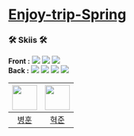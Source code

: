 # [Enjoy-trip-Spring](https://github.com/Enjoy-trip-Spring/Enjoy-trip-Spring)

### 🛠 Skiis 🛠
**Front :** <img src="https://img.shields.io/badge/HTML-E34F26?style=flat&logo=HTML&logoColor=white"/> <img src="https://img.shields.io/badge/CSS-1572B6?style=flat&logo=CSS&logoColor=white"/> <img src="https://img.shields.io/badge/JavaScript-F7DF1E?style=flat&logo=JavaScript&logoColor=white"/>   
**Back :** <img src="https://img.shields.io/badge/Java-F7A900?style=flat&logo=Java&logoColor=orange"/> <img src="https://img.shields.io/badge/Servlet-F7A900?style=flat&logo=Servlet&logoColor=orange"/> <img src="https://img.shields.io/badge/JSP-F7A900?style=flat&logo=JSP&logoColor=orange"/> <img src="https://img.shields.io/badge/MySQL-0077FF?style=flat&logo=MySQL&logoColor=orange"/>

| <a href="https://github.com/thdqudgns"><img src="https://avatars.githubusercontent.com/u/92148521?v=4" width="50px"></a> | <a href="https://github.com/pockypepe"><img src="https://avatars.githubusercontent.com/u/94898193?v=4" width="50px"></a> | 
| :--: |:--: |
| [병훈](https://github.com/thdqudgns) | [혁준](https://github.com/pockypepe) | 
